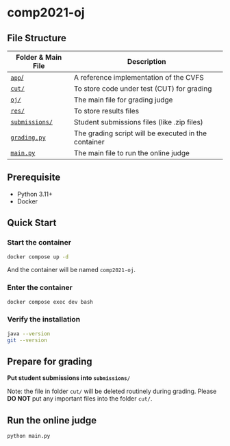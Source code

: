 # comp2021-oj

## File Structure

| Folder & Main File               | Description                                          |
| -------------------------------- | ---------------------------------------------------- |
| [`app`/](./app)                  | A reference implementation of the CVFS               |
| [`cut/`](./cut)                  | To store code under test (CUT) for grading           |
| [`oj/`](./oj/)                   | The main file for grading judge                      |
| [`res/`](./res/)                 | To store results files                               |
| [`submissions/`](./submissions/) | Student submissions files (like .zip files)          |
| [`grading.py`](./grading.py)     | The grading script will be executed in the container |
| [`main.py`](./main.py)           | The main file to run the online judge                |

## Prerequisite

- Python 3.11+
- Docker

## Quick Start

### Start the container
```bash
docker compose up -d
```
And the container will be named `comp2021-oj`.

### Enter the container
```bash
docker compose exec dev bash
```

### Verify the installation
```bash
java --version
git --version
```

## Prepare for grading

**Put student submissions into `submissions/`**

Note: the file in folder `cut/` will be deleted routinely during grading. Please **DO NOT** put any important files into the folder `cut/`.

## Run the online judge
```bash
python main.py
```
